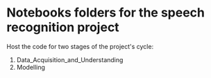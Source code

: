 # Notebooks folders for the speech recognition project

Host the code for two stages of the project's cycle:

1. Data_Acquisition_and_Understanding
2. Modelling
